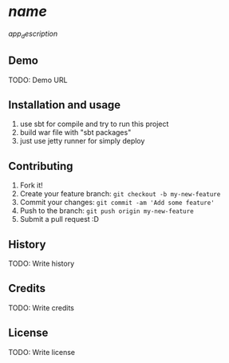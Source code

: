 # $name$
$app_description$

## Demo
TODO: Demo URL

## Installation and usage
1. use sbt for compile and try to run this project
3. build war file with "sbt packages"
2. just use jetty runner for simply deploy

## Contributing
1. Fork it!
2. Create your feature branch: `git checkout -b my-new-feature`
3. Commit your changes: `git commit -am 'Add some feature'`
4. Push to the branch: `git push origin my-new-feature`
5. Submit a pull request :D

## History
TODO: Write history

## Credits
TODO: Write credits

## License
TODO: Write license

